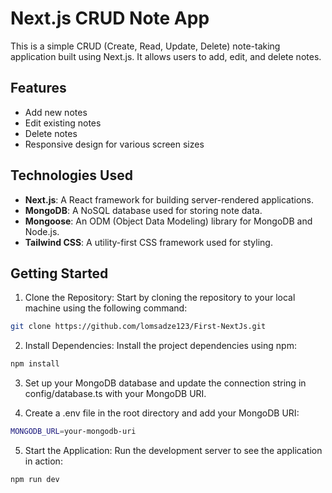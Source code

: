 # Next.js CRUD Note App

This is a simple CRUD (Create, Read, Update, Delete) note-taking application built using Next.js. It allows users to add, edit, and delete notes.

## Features

- Add new notes
- Edit existing notes
- Delete notes
- Responsive design for various screen sizes

## Technologies Used

- **Next.js**: A React framework for building server-rendered applications.
- **MongoDB**: A NoSQL database used for storing note data.
- **Mongoose**: An ODM (Object Data Modeling) library for MongoDB and Node.js.
- **Tailwind CSS**: A utility-first CSS framework used for styling.

## Getting Started

1. Clone the Repository: Start by cloning the repository to your local machine using the following command:

```bash
git clone https://github.com/lomsadze123/First-NextJs.git
```

2. Install Dependencies: Install the project dependencies using npm:

```bash
npm install
```

3. Set up your MongoDB database and update the connection string in config/database.ts with your MongoDB URI.

4. Create a .env file in the root directory and add your MongoDB URI:

```bash
MONGODB_URL=your-mongodb-uri
```

5. Start the Application: Run the development server to see the application in action:

```bash
npm run dev
```
